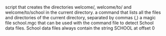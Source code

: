 script that creates the directories welcome/, welcome/to/ and welcome/to/school in the current directory.
a command that lists all the files and directories of the current directory, separated by commas (,)
a magic file school.mgc that can be used with the command file to detect School data files. School data files always contain the string SCHOOL at offset 0

